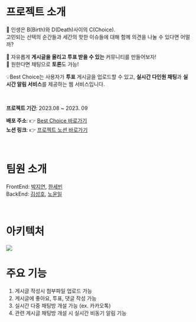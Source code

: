 # 프로젝트 소개
<p> 💭 인생은 B(Birth)와 D(Death)사이의 C(Choice). <br />
고민되는 선택의 순간들과 세간의 핫한 이슈들에 대해 함께 의견을 나눌 수 있다면 어떨까?
  
💬 자유롭게 <b>게시글을 올리고</b> <b>투표 받을 수 있는</b> 커뮤니티를 만들어보자! <br />
💬 원한다면 채팅으로 <b>토론</b>도 가능! </p>

💡Best Choice는 사용자가 <b>투표</b> 게시글을 업로드할 수 있고, <b>실시간 다인원 채팅</b>과 <b>실시간 알림 서비스</b>를 제공하는 웹 서비스입니다. 

<br />
   
**프로젝트 기간**: 2023.08 ~ 2023. 09

**배포 주소**: 👉 <a href=https://best-choice-steel.vercel.app/> Best Choice 바로가기 </a> <br />
**노션 링크**: 👉 <a href=https://www.notion.so/24f4076f1800490886cd4e68fcb4ee52> 프로젝트 노션 바로가기 </a>

<br />

# 팀원 소개
FrontEnd: [박지연](https://github.com/j2yn34), [한세빈](https://github.com/Hansebin) <br />
BackEnd: [김성호](https://github.com/kimsungho93), [노윤일](https://github.com/nohyoonil)

<br />

# 아키텍처
<img src=https://github.com/winnow-2023/best-choice-fe/assets/142189987/b3143f83-9f07-4b6b-921a-741effd6329a>

<br />

# 주요 기능
  1. 게시글 작성시 첨부파일 업로드 가능
  2. 게시글에 좋아요, 투표, 댓글 작성 가능
  3. 실시간 다중 채팅방 개설 가능 (ex. 카카오톡)
  4. 관련 게시글 채팅방 개설 시 실시간 비동기 알림 기능
